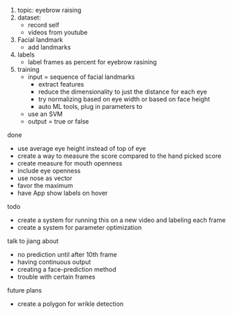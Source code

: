 1. topic: eyebrow raising
2. dataset:
   - record self
   - videos from youtube
3. Facial landmark
   -  add landmarks
4. labels
   - label frames as percent for eyebrow rasining
5. training
   - input = sequence of facial landmarks 
     - extract features
     - reduce the dimensionality to just the distance for each eye
     - try normalizing based on eye width or based on face height
     - auto ML tools, plug in parameters to
   - use an SVM 
   - output = true or false


done
- use average eye height instead of top of eye
- create a way to measure the score compared to the hand picked score
- create measure for mouth openness
- include eye openness
- use nose as vector
- favor the maximum
- have App show labels on hover

todo
- create a system for running this on a new video and labeling each frame
- create a system for parameter optimization

talk to jiang about
- no prediction until after 10th frame
- having continuous output
- creating a face-prediction method
- trouble with certain frames

future plans
- create a polygon for wrikle detection 